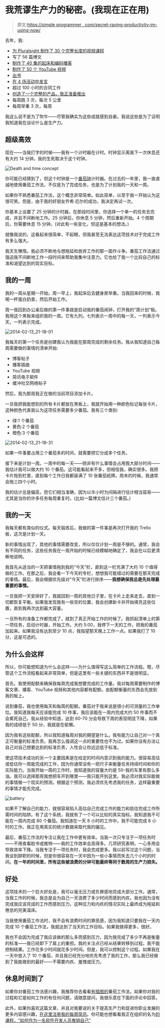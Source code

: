 # 我荒谬生产力的秘密。(我现在正在用)

> 原文:[https://simple programmer . com/secret-raving-productivity-im-using-now/](https://simpleprogrammer.com/secret-ridiculous-productivity-im-using-now/)

去年，我:

*   [为 Pluralsight 制作了 30 个完整长度的视频课程](https://simpleprogrammer.com/pluralsight)
*   写了 56 篇博文
*   [制作了 40 集的起床和编码播客](http://getupandcode.com/)
*   [制作了 50 个 YouTube 视频](http://www.youtube.com/jsonmez)
*   [出书](https://leanpub.com/whymarketingyourselfisimportant)
*   [在 4 场活动中发言](http://codecamp.org/Raleigh)
*   超过 100 小时的合同工作
*   [创造了一个完整的产品，我正准备推出](https://simpleprogrammer.com/howtomarketyourself)
*   每周跑 3 次，每次 5 公里
*   每周举重 3 次，每周

我这么说不是为了吹牛——尽管我确实为这些成就感到自豪。我说这些是为了证明我知道我在谈论什么是生产力。

## 超级高效

现在——当我打字的时候——我有一个计时器在计时。时钟显示离我下一次休息还有大约 14 分钟。我的生死取决于这个时钟。



![Death and time concept](img/dd856ecfb69fcf8b4ecccd10c8b751c2.png "Death and time concept")



你可能已经猜到了，但这个时钟是一个[番茄钟](http://www.amazon.com/gp/product/B00A376NI8/ref=as_li_ss_tl?ie=UTF8&camp=1789&creative=390957&creativeASIN=B00A376NI8&linkCode=as2&tag=makithecompsi-20)计时器。在过去的一年里，我一直虔诚地使用番茄工作法，不仅是为了完成任务，也是为了计划我的一天和一周。

如果你不熟悉番茄工作法，这个概念非常简单。如此简单，以至于我一开始认为这很可笑。但是，由于我的好朋友乔希·厄尔的成功，我决定再试一次。

你基本上设置了 25 分钟的计时器。在那段时间里，你选择一个单一的任务去完成，并且不间断地工作。25 分钟后，你休息 5 分钟，然后重新开始。4 个周期后，你需要休息 15 分钟。(对此有一些变化，但这是基本的想法。)

就像我说的，这看起来很简单，不起眼，但我甚至无法表达这项技术对于完成工作有多么强大。

我天生懒惰。我必须不断地与想拖延和放弃工作的那一面作斗争。番茄工作法通过强迫我不间断地工作一段时间来帮助我集中注意力。它也给了我一个比较自己的标准和渴望达到的现实目标。

## 我的一周

我的一周从星期一开始。周一早上，我起床后去健身房举重。当我回来的时候，我喝一杯蛋白奶昔，然后开始工作。

周一我回到办公桌后做的第一件事就是启动我的番茄闹钟，打开我的“周计划”板。我用这个黑板来组织我的一周。它有九列。七列表示一周中的每一天，一列表示今天，一列表示完成。



![2014-02-13_21-18-01](img/2e568a2c37fe7801479ae8e840a133f8.png "2014-02-13_21-18-01")



我每天的第一个任务是创建我认为我能在那周完成的剩余任务。我从我知道自己每周需要做的事情的清单开始:

*   博客帖子
*   播客插曲
*   YouTube 视频
*   简讯电子邮件
*   缓冲社交网络帖子

然后，我为那周我正在做的当前项目添加卡片。

一旦我把我能想到的所有卡片都放在黑板上，我就开始用一种颜色标记每张卡片，这种颜色代表我认为这项任务需要多少番茄。我有三个类别:

*   绿:1 个番茄
*   黄色:2 个番茄
*   橙色:3 个番茄



![2014-02-13_21-18-31](img/99b8460a96aff12315339cd77e3d94d6.png "2014-02-13_21-18-31")



如果一件事要占用三个番茄多的时间，就需要把它分成多个任务。

接下来是计划一周。一周中的每一天——除非有什么事情会占用我大部分时间——我估计我可以做大约 10 个番茄。这可能看起来不多，但相信我，确实很多。我把卡片拖到栏里，直到每个工作日我都装满了 10 张番茄纸牌。周末的时候，我通常会拖三四个小时。

我的估计总是偏高，但它们相当准确，因为以半小时为间隔进行估计相当容易——尤其是当你的许多任务每周重复时。(比如一篇博文估计三个番茄。)

## 我的一天

我每天都有类似的仪式。每天锻炼后，我做的第一件事是再次打开我的 Trello 板，这次是计划一天。

新的事情出现了，其他的事情需要改变，所以仅仅计划一周是不够的。通常，我会有不同的任务，这些任务我在一周开始的时候已经模糊地确定了，我会在以后更清晰地说明。

我首先从适当的一天把事情拖到我的“今天”栏，直到这一栏充满了大约 10 个值得做的工作。在那之后，我会看一下今天的专栏，想想我可能错过的需要在那天完成的事情。最后，我会根据优先级对“今天”栏进行排序——**我想确保我总是先处理最重要的事情。**

一旦我把一天安排好了，我就回到一周的其他日子里，在卡片上走来走去，直到一切都恢复平衡。如果我发现我有一些空的位置，我会创建新卡并开始填充这些位置，直到我再次达到最大容量。

一旦所有的准备工作都完成了，就到了真正开始工作的时候了。我抓起清单上的第一项任务，启动计时器，开始工作。大约 5:00，我停下一天的工作，把我的番茄加起来。如果我没有达到至少 10 点，我指望那天晚上工作一点。如果我打了 10 分，这是可选的。

## 为什么会这样

所以，你可能想知道为什么会这样——为什么值得写这么简单的工作流程。嗯，尽管这个工作流程看起来非常简单，但是这里有一些关键的东西并不是很明显。

首先，我使用配额来确保我每周完成我想要完成的工作量。我对每周需要制作的博客文章、播客、YouTube 视频和其他内容都有配额。由配额衡量的东西会先放到我的板上。

说到番茄，我也使用每天和每周的配额。番茄对于我来说是很小的可测量的工作单位。我知道我每天应该能完成 10 件事，我应该能在一周内完成大约 50 件事而不会累死自己。我从经验中知道，达到 60-70 分会导致下周的表现明显下降，如果我的成绩低于 50 分，我就是在偷懒。 

因为我有这些配额，所以我知道每周对我的期望是什么。我有能力让自己对一个真正可衡量的标准负责。我再怎么强调这一点的重要性也不为过。如果你没有办法让自己对自己想要达到的标准负责，人性会让你远远低于标准。

使这项技术成功的另一个主要因素是在给定的时间内意识到我的能力。很容易高估或低估你一周能完成的工作，因为你通常没有一把尺子来衡量任务持续时间和你的实际能力。当我开始一周的工作时，我知道我的容量大约是 50-我的车里有那么多油。我可以选择那周我想把车开到哪里——我只能开到这里。我必须对我实际能做的事情做一个现实的预测。根据这个预测，我必须优先考虑我的任务，这样最重要的事情才能先完成。



![battery](img/8464841a60e202d282b6006902ce35a8.png "battery")



如果不了解自己的能力，就很容易陷入高估自己完成工作的能力和低估完成工作所需时间的陷阱。有了这个系统，我就有了一个可以比较的真实指标。我知道我不可能在一周内完成 80 个番茄。我知道在一天 8 小时的工作中，我不可能完成 8 小时的工作。我正在用真实的统计数据来取代我的偏见。

最后，番茄工作法的专注让我在工作中更有效率。当我一次只专注于一项任务时——不用查看脸书或推特——我的工作效率会高得多。几项研究表明，一心多用会导致效率下降。当我专注于一项任务时，我会完成更多。我以前写过这个问题，当我谈到辞职的时候，但是你很容易在一天中因为一些小事情而失去几个小时的时间。**在一年的时间里，所有这些被浪费的分钟可能最终等同于数周的生产力损失。**

## 好处

这项技术的一个巨大好处是，我可以毫无压力或负罪感地完成大部分工作。通常，当我工作的时候，我总是会为自己一天浪费了多少时间而感到内疚。我也因为没有完成我应该完成的工作而感到压力。这种压力和内疚的情况实际上最终成为拖延和倦怠的完美温床。

当我使用番茄工作法时，我不会有浪费时间的罪恶感，因为我知道只要我在一天内完成 10 个番茄工作法，我就达到了当天的工作目标。如果我做得更多，很好。

我也不会因为完成了我应该做的那么多而感到压力，因为我完成了多少不再是衡量的标准——我已经卸下了肩上的重担。我的关注点已经从结果转移到过程。我不能控制结果。工作花多少时间就花多少时间。但是，我可以控制这个过程。如果我在一天中放入了 10 个番茄，并且我已经充分地优先考虑了我的工作，那么我已经做到了我能做到的最好——不需要内疚、羞愧或压力。

## 休息时间到了

如果你对番茄工作法感兴趣，我推荐你去看看[有插图的](http://www.amazon.com/gp/product/B00A376NI8/ref=as_li_ss_tl?ie=UTF8&camp=1789&creative=390957&creativeASIN=B00A376NI8&linkCode=as2&tag=makithecompsi-20)番茄工作法。如果你对我的过程和它是如何工作的有任何问题，请随意提问，我很乐意在下面的评论中回答。

此外，如果你喜欢这篇文章，并且对我要说的关于提高生产力和促进你职业发展的更多内容感兴趣，[在这里注册我的每周简讯](https://simpleprogrammer.com/email)。你可能也想看看我正在组织的名为[的课程，“如何作为一名软件开发人员推销自己”](https://simpleprogrammer.com/howtomarketyourself)